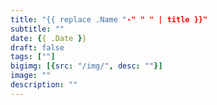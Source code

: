 ```yaml
---
title: "{{ replace .Name "-" " " | title }}"
subtitle: ""
date: {{ .Date }}
draft: false
tags: [""]
bigimg: [{src: "/img/", desc: ""}]
image: ""
description: ""
---
```


